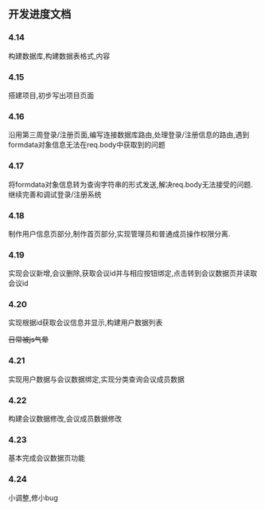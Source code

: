 ## 开发进度文档

### 4.14

构建数据库,构建数据表格式,内容

### 4.15

搭建项目,初步写出项目页面

### 4.16

沿用第三周登录/注册页面,编写连接数据库路由,处理登录/注册信息的路由,遇到formdata对象信息无法在req.body中获取到的问题

### 4.17

将formdata对象信息转为查询字符串的形式发送,解决req.body无法接受的问题.继续完善和调试登录/注册系统

### 4.18

制作用户信息页部分,制作首页部分,实现管理员和普通成员操作权限分离.

### 4.19

实现会议新增,会议删除,获取会议id并与相应按钮绑定,点击转到会议数据页并读取会议id

### 4.20

实现根据id获取会议信息并显示,构建用户数据列表

~~日常被js气晕~~

### 4.21

实现用户数据与会议数据绑定,实现分类查询会议成员数据

### 4.22

构建会议数据修改,会议成员数据修改

### 4.23

基本完成会议数据页功能

### 4.24

小调整,修小bug
